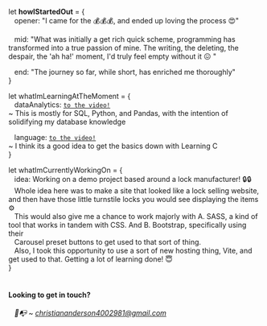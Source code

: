 let <strong>howIStartedOut</strong> = {<br />
  &nbsp;&nbsp;&nbsp;opener: "I came for the &#128176;&#128176;&#128176;, and ended up loving the process &#128525;"

  &nbsp;&nbsp;&nbsp;mid: "What was initially a get rich quick scheme, programming has transformed into a true passion of mine.
    The writing, the deleting, the despair, the 'ah ha!' moment, I'd truly feel empty without it &#128534; "

  &nbsp;&nbsp;&nbsp;end: "The journey so far, while short, has enriched me thoroughly"<br />
}

let whatImLearningAtTheMoment = {<br />
  &nbsp;&nbsp;&nbsp;dataAnalytics: <a href="https://www.youtube.com/watch?v=PSNXoAs2FtQ&list=PLFKgDpcx51GVhZ3zBB7EGKxyNrvEhyCqs&index=2&t=4560s" >`to the video!`</a><br />
    ~ This is mostly for SQL, Python, and Pandas, with the intention of solidifying my database knowledge

  &nbsp;&nbsp;&nbsp;language: <a href="https://www.youtube.com/watch?v=j-_s8f5K30I&list=PLFKgDpcx51GVhZ3zBB7EGKxyNrvEhyCqs&index=5&t=1244s" >`to the video!`</a><br />
    ~ I think its a good idea to get the basics down with Learning C<br />
}

let whatImCurrentlyWorkingOn = {<br />
  &nbsp;&nbsp;&nbsp;idea: Working on a demo project based around a lock manufacturer! :lock::lock: <br />
  &nbsp;&nbsp;&nbsp;Whole idea here was to make a site that looked like a lock selling website, and then have those little turnstile locks you would see displaying the items ⚙️<br />
  &nbsp;&nbsp;&nbsp;This would also give me a chance to work majorly with A. SASS, a kind of tool that works in tandem with CSS. And B. Bootstrap, specifically using their <br />
  &nbsp;&nbsp;&nbsp;Carousel preset buttons to get used to that sort of thing. <br />
  &nbsp;&nbsp;&nbsp;Also, I took this opportunity to use a sort of new hosting thing, Vite, and get used to that. Getting a lot of learning done! :innocent: <br />
}
<br />
<br />
<h4>Looking to get in touch?</h4>
<address style="text-decoration:none">
  &nbsp;&nbsp;&nbsp;📨📭  ~  <a href="mailto:christiananderson4002981@gmail.com" >christiananderson4002981@gmail.com</a>
</address>


<!--
**Malekkos/Malekkos** is a ✨ _special_ ✨ repository because its `README.md` (this file) appears on your GitHub profile.

Here are some ideas to get you started:

- 🔭 I’m currently working on ...
- 🌱 I’m currently learning ...
- 👯 I’m looking to collaborate on ...
- 🤔 I’m looking for help with ...
- 💬 Ask me about ...
- 📫 How to reach me: ...
- 😄 Pronouns: ...
- ⚡ Fun fact: ...
-->
